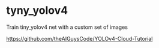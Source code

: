 # tyny_yolov4
Train tiny_yolov4 net with a custom set of images

https://github.com/theAIGuysCode/YOLOv4-Cloud-Tutorial

